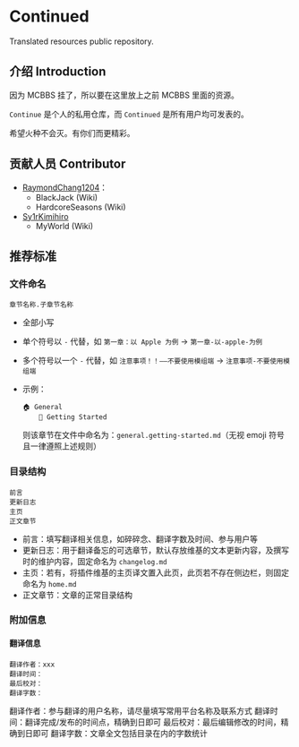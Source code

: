 # Continued
Translated resources public repository.

## 介绍 Introduction

因为 MCBBS 挂了，所以要在这里放上之前 MCBBS 里面的资源。

`Continue` 是个人的私用仓库，而 `Continued` 是所有用户均可发表的。

希望火种不会灭。有你们而更精彩。

## 贡献人员 Contributor

* [RaymondChang1204](https://github.com/RaymondChang1204)：
  * BlackJack (Wiki)
  * HardcoreSeasons (Wiki)
* [Sy1rKimihiro](https://github.com/Sy1rKimihiro)
  * MyWorld (Wiki)

## 推荐标准

### 文件命名

`章节名称.子章节名称`

* 全部小写
* 单个符号以 `-` 代替，如 `第一章：以 Apple 为例` -> `第一章-以-apple-为例`
* 多个符号以一个 `-` 代替，如 `注意事项！！——不要使用模组端` -> `注意事项-不要使用模组端`

* 示例：
  ```
  🏠 General
      🔌 Getting Started
  ```
  则该章节在文件中命名为：`general.getting-started.md`（无视 emoji 符号且一律遵照上述规则）

### 目录结构

```
前言
更新日志
主页
正文章节
```

* 前言：填写翻译相关信息，如碎碎念、翻译字数及时间、参与用户等
* 更新日志：用于翻译备忘的可选章节，默认存放维基的文本更新内容，及撰写时的维护内容，固定命名为 `changelog.md`
* 主页：若有，将插件维基的主页译文置入此页，此页若不存在侧边栏，则固定命名为 `home.md`
* 正文章节：文章的正常目录结构

### 附加信息

#### 翻译信息

```
翻译作者：xxx
翻译时间：
最后校对：
翻译字数：
```

翻译作者：参与翻译的用户名称，请尽量填写常用平台名称及联系方式
翻译时间：翻译完成/发布的时间点，精确到日即可
最后校对：最后编辑修改的时间，精确到日即可
翻译字数：文章全文包括目录在内的字数统计
